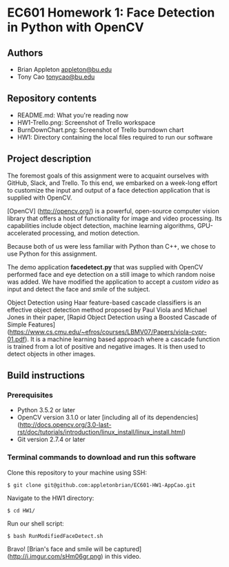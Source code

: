 # EC601 Homework 1: Face Detection in Python with OpenCV

## Authors
- Brian Appleton appleton@bu.edu
- Tony Cao tonycao@bu.edu

## Repository contents
- README.md: What you're reading now
- HW1-Trello.png: Screenshot of Trello workspace
- BurnDownChart.png: Screenshot of Trello burndown chart
- HW1: Directory containing the local files required to run our software

## Project description
The foremost goals of this assignment were to acquaint ourselves with GitHub, Slack, and Trello. To this end, we embarked on a week-long effort to customize the input and output of a face detection application that is supplied with OpenCV.

[OpenCV] (http://opencv.org/) is a powerful, open-source computer vision library that offers a host of functionality for image and video processing. Its capabilities include object detection, machine learning algorithms, GPU-accelerated processing, and motion detection.

Because both of us were less familiar with Python than C++, we chose to use Python for this assignment.

The demo application **facedetect.py** that was supplied with OpenCV performed face and eye detection on a still image to which random noise was added. We have modified the application to accept a *custom video* as input and detect the face and *smile* of the subject.

Object Detection using Haar feature-based cascade classifiers is an effective object detection method proposed by Paul Viola and Michael Jones in their paper, [Rapid Object Detection using a Boosted Cascade of Simple Features] (https://www.cs.cmu.edu/~efros/courses/LBMV07/Papers/viola-cvpr-01.pdf). It is a machine learning based approach where a cascade function is trained from a lot of positive and negative images. It is then used to detect objects in other images.

## Build instructions

### Prerequisites
- Python 3.5.2 or later
- OpenCV version 3.1.0 or later [including all of its dependencies] (http://docs.opencv.org/3.0-last-rst/doc/tutorials/introduction/linux_install/linux_install.html)
- Git version 2.7.4 or later

### Terminal commands to download and run this software
Clone this repository to your machine using SSH:
```
$ git clone git@github.com:appletonbrian/EC601-HW1-AppCao.git
```
Navigate to the HW1 directory:
```
$ cd HW1/
```
Run our shell script:
```
$ bash RunModifiedFaceDetect.sh
```
Bravo! [Brian's face and smile will be captured] (http://i.imgur.com/sHm06gr.png) in this video.


